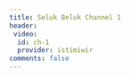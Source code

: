 ```yaml
---
title: Seluk Beluk Channel 1
header:
 video:
  id: ch-1
  provider: istimiwir
comments: false
---
```


